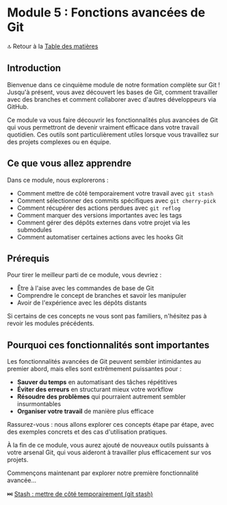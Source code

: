 # Module 5 : Fonctions avancées de Git

🔝 Retour à la [Table des matières](/SOMMAIRE.md)

## Introduction

Bienvenue dans ce cinquième module de notre formation complète sur Git ! Jusqu'à présent, vous avez découvert les bases de Git, comment travailler avec des branches et comment collaborer avec d'autres développeurs via GitHub.

Ce module va vous faire découvrir les fonctionnalités plus avancées de Git qui vous permettront de devenir vraiment efficace dans votre travail quotidien. Ces outils sont particulièrement utiles lorsque vous travaillez sur des projets complexes ou en équipe.

## Ce que vous allez apprendre

Dans ce module, nous explorerons :

- Comment mettre de côté temporairement votre travail avec `git stash`
- Comment sélectionner des commits spécifiques avec `git cherry-pick`
- Comment récupérer des actions perdues avec `git reflog`
- Comment marquer des versions importantes avec les tags
- Comment gérer des dépôts externes dans votre projet via les submodules
- Comment automatiser certaines actions avec les hooks Git

## Prérequis

Pour tirer le meilleur parti de ce module, vous devriez :
- Être à l'aise avec les commandes de base de Git
- Comprendre le concept de branches et savoir les manipuler
- Avoir de l'expérience avec les dépôts distants

Si certains de ces concepts ne vous sont pas familiers, n'hésitez pas à revoir les modules précédents.

## Pourquoi ces fonctionnalités sont importantes

Les fonctionnalités avancées de Git peuvent sembler intimidantes au premier abord, mais elles sont extrêmement puissantes pour :

- **Sauver du temps** en automatisant des tâches répétitives
- **Éviter des erreurs** en structurant mieux votre workflow
- **Résoudre des problèmes** qui pourraient autrement sembler insurmontables
- **Organiser votre travail** de manière plus efficace

Rassurez-vous : nous allons explorer ces concepts étape par étape, avec des exemples concrets et des cas d'utilisation pratiques.

À la fin de ce module, vous aurez ajouté de nouveaux outils puissants à votre arsenal Git, qui vous aideront à travailler plus efficacement sur vos projets.

Commençons maintenant par explorer notre première fonctionnalité avancée...

⏭️ [Stash : mettre de côté temporairement (git stash)](/module-5-fonctions-avancees-de-git/01-stash-git-stash.md)
